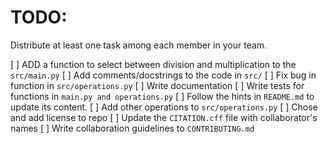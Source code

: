 # TODO:

Distribute at least one task among each member in your team.

[ ] ADD a function to select between division and multiplication to the `src/main.py`
[ ] Add comments/docstrings to the code in `src/`
[ ] Fix bug in function in `src/operations.py`
[ ] Write documentation
[ ] Write tests for functions in `main.py and operations.py`
[ ] Follow the hints in `README.md`  to update its content.
[ ] Add other operations to `src/operations.py`
[ ] Chose and add license to repo
[ ] Update the `CITATION.cff` file with collaborator's names
[ ] Write collaboration guidelines to `CONTRIBUTING.md`
